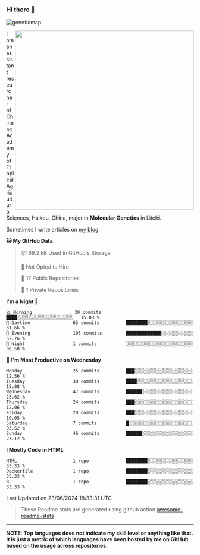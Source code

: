 ### Hi there 👋

<!--
**Wangchangsh/Wangchangsh** is a ✨ _special_ ✨ repository because its `README.md` (this file) appears on your GitHub profile.

Here are some ideas to get you started:

- 🔭 I’m currently working on ...
- 🌱 I’m currently learning ...
- 👯 I’m looking to collaborate on ...
- 🤔 I’m looking for help with ...
- 💬 Ask me about ...
- 📫 How to reach me: ...
- 😄 Pronouns: ...
- ⚡ Fun fact: ...
-->

![geneticmap](https://cdn.jsdelivr.net/gh/Wangchangsh/image@main/molgenetics/Drosophila_Gene_Linkage_Map.6k3x642vc8c0.webp)


<img align="right" src="https://github-readme-stats.vercel.app/api?username=Wangchangsh&show_icons=true&hide_border=true&include_all_commits=true" width="480px">
     
I am an assistant researcher of Chinese Academy of Tropical Agricultural Sciences, Haikou, China, major in **Molecular Genetics** in Litchi.

Sometimes I write articles on [my blog](https://wangchangsheng.netlify.app/).


<!--START_SECTION:waka-->
**🐱 My GitHub Data** 

> 📦 69.2 kB Used in GitHub's Storage 
 > 
> 🚫 Not Opted to Hire
 > 
> 📜 17 Public Repositories 
 > 
> 🔑 1 Private Repositories 
 > 
**I'm a Night 🦉** 

```text
🌞 Morning                30 commits          ████░░░░░░░░░░░░░░░░░░░░░   15.08 % 
🌆 Daytime                63 commits          ████████░░░░░░░░░░░░░░░░░   31.66 % 
🌃 Evening                105 commits         █████████████░░░░░░░░░░░░   52.76 % 
🌙 Night                  1 commits           ░░░░░░░░░░░░░░░░░░░░░░░░░   00.50 % 
```
📅 **I'm Most Productive on Wednesday** 

```text
Monday                   25 commits          ███░░░░░░░░░░░░░░░░░░░░░░   12.56 % 
Tuesday                  30 commits          ████░░░░░░░░░░░░░░░░░░░░░   15.08 % 
Wednesday                47 commits          ██████░░░░░░░░░░░░░░░░░░░   23.62 % 
Thursday                 24 commits          ███░░░░░░░░░░░░░░░░░░░░░░   12.06 % 
Friday                   20 commits          ███░░░░░░░░░░░░░░░░░░░░░░   10.05 % 
Saturday                 7 commits           █░░░░░░░░░░░░░░░░░░░░░░░░   03.52 % 
Sunday                   46 commits          ██████░░░░░░░░░░░░░░░░░░░   23.12 % 
```


**I Mostly Code in HTML** 

```text
HTML                     1 repo              ████████░░░░░░░░░░░░░░░░░   33.33 % 
Dockerfile               1 repo              ████████░░░░░░░░░░░░░░░░░   33.33 % 
R                        1 repo              ████████░░░░░░░░░░░░░░░░░   33.33 % 
```




 Last Updated on 23/06/2024 18:33:31 UTC
<!--END_SECTION:waka-->

> These Readme stats are generated using github action [awesome-readme-stats](https://github.com/anmol098/waka-readme-stats)

-----

**NOTE: Top languages does not indicate my skill level or anything like that. It is just a metric of which languages have been hosted by me on GitHub based on the usage across repositories.**
